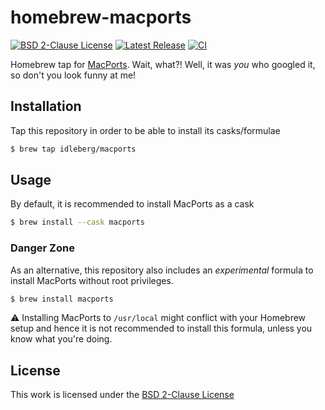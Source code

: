 # homebrew-macports

[![BSD 2-Clause License](https://flat.badgen.net/badge/license/BSD%202-Clause/blue)](https://opensource.org/licenses/BSD-2-Clause)
[![Latest Release](https://flat.badgen.net/github/release/idleberg/homebrew-macports)](https://github.com/idleberg/homebrew-macports/releases)
[![CI](https://img.shields.io/github/workflow/status/idleberg/homebrew-macports/CI?style=flat-square)](https://github.com/idleberg/homebrew-macports/actions)

Homebrew tap for [MacPorts](https://www.macports). Wait, what?! Well, it was *you* who googled it, so don't you look funny at me!

## Installation

Tap this repository in order to be able to install its casks/formulae

```sh
$ brew tap idleberg/macports
```

## Usage

By default, it is recommended to install MacPorts as a cask

```sh
$ brew install --cask macports
```

### Danger Zone

As an alternative, this repository also includes an *experimental* formula to install MacPorts without root privileges.

```sh
$ brew install macports
```

:warning: Installing MacPorts to `/usr/local` might conflict with your Homebrew setup and hence it is not recommended to install this formula, unless you know what you're doing.

## License

This work is licensed under the [BSD 2-Clause License](LICENSE)
